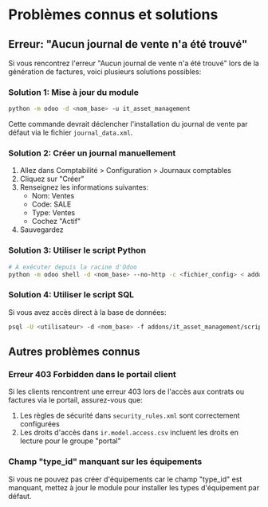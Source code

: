 # Problèmes connus et solutions

## Erreur: "Aucun journal de vente n'a été trouvé"

Si vous rencontrez l'erreur "Aucun journal de vente n'a été trouvé" lors de la génération de factures, voici plusieurs solutions possibles:

### Solution 1: Mise à jour du module

```bash
python -m odoo -d <nom_base> -u it_asset_management
```

Cette commande devrait déclencher l'installation du journal de vente par défaut via le fichier `journal_data.xml`.

### Solution 2: Créer un journal manuellement

1. Allez dans Comptabilité > Configuration > Journaux comptables
2. Cliquez sur "Créer"
3. Renseignez les informations suivantes:
   - Nom: Ventes
   - Code: SALE
   - Type: Ventes
   - Cochez "Actif"
4. Sauvegardez

### Solution 3: Utiliser le script Python

```bash
# À exécuter depuis la racine d'Odoo
python -m odoo shell -d <nom_base> --no-http -c <fichier_config> < addons/it_asset_management/scripts/fix_journal.py
```

### Solution 4: Utiliser le script SQL

Si vous avez accès direct à la base de données:

```bash
psql -U <utilisateur> -d <nom_base> -f addons/it_asset_management/scripts/fix_journal.sql
```

## Autres problèmes connus

### Erreur 403 Forbidden dans le portail client

Si les clients rencontrent une erreur 403 lors de l'accès aux contrats ou factures via le portail, assurez-vous que:
1. Les règles de sécurité dans `security_rules.xml` sont correctement configurées
2. Les droits d'accès dans `ir.model.access.csv` incluent les droits en lecture pour le groupe "portal"

### Champ "type_id" manquant sur les équipements

Si vous ne pouvez pas créer d'équipements car le champ "type_id" est manquant, mettez à jour le module pour installer les types d'équipement par défaut. 